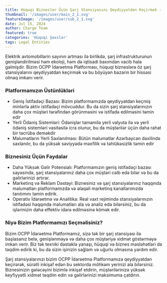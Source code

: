 ```yaml
---
title: Hüquqi Bizneslər Üçün Şarj Stansiyasını Qeydiyyatdan Keçirmək - OCPP İdarəetmə Platformamızdan Yararlanmaq
thumbnail: '/images/user/main_2_1.svg'
featureImage: '/images/user/sub_2_1.svg'
date: Jul 15, 2024
author: Charge Team
featured: true
categories: 'Hüquqi Şəxslər'
tags: Legal Entities
---
```


Elektrik avtomobillərin sayının artması ilə birlikdə, şarj infrastrukturunun genişləndirilməsi həm ekoloji, həm də iqtisadi baxımdan vacib hala gəlmişdir. Bizim OCPP İdarəetmə Platforması, hüquqi bizneslərə öz şarj stansiyalarını qeydiyyatdan keçirmək və bu böyüyən bazarın bir hissəsi olmaq imkanı verir.

### Platformamızın Üstünlükləri

- Geniş İstifadəçi Bazası: Bizim platformamızda qeydiyyatdan keçmiş minlərlə aktiv istifadəçi mövcuddur. Bu da sizin şarj stansiyalarınızın daha çox müştəri tərəfindən görünməsini və istifadə edilməsini təmin edir
- Yerli Ödəniş Sistemləri: Ödənişlər tamamilə yerli valyuta ilə və yerli ödəniş sistemləri vasitəsilə icra olunur, bu da müştərilər üçün daha rahat bir təcrübə deməkdir
- Məlumatların Yerli Saxlanılması: Bütün məlumatlar Azərbaycan daxilində saxlanılır, bu da yüksək səviyyədə məxfilik və təhlükəsizlik təmin edir

### Biznesiniz Üçün Faydalar

- Daha Yüksək Gəlir Potensialı: Platformamızın geniş istifadəçi bazası sayəsində, şarj stansiyalarınız daha çox müştəri cəlb edə bilər və bu da gəlirlərinizi artırar.
- Marketinq və Reklam Dəstəyi: Biznesiniz və şarj stansiyalarınız haqqında məlumatları platformamızda və əlaqəli marketinq kanallarımızda tanıtımını təmin edirik.
- Operativ İdarəetmə və Analitika: Real vaxt rejimində stansiyalarınızın istifadəsi haqqında məlumatları ala və analiz edə bilərsiniz, bu da işlərinizin daha effektiv idarə edilməsinə kömək edir.

### Niyə Bizim Platformamızı Seçməlisiniz?

Bizim OCPP İdarəetmə Platformamız, sizə tək bir şarj stansiyası ilə başlasanız belə, genişlənməyə və daha çox müştəriyə xidmət göstərməyə imkan verir. Biz tək texniki dəstəklə yanaşı, hüquqi və biznes məsləhətləri də təqdim edirik ki, bu da sizin işinizin sağlam və uğurlu olmasına yardım edir.

Şarj stansiyalarınızı bizim OCPP İdarəetmə Platformamıza qeydiyyatdan keçirərək, sürətli inkişaf edən bu sektorda möhkəm yerinizi ala bilərsiniz. Biznesinizin gələcəyini bizimlə inkişaf etdirin, müştərilərinizə yüksək keyfiyyətli xidmət təqdim edin və gəlirlərinizi maksimuma çatdırın.
